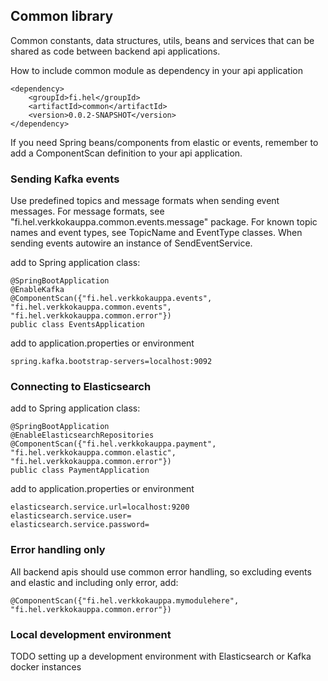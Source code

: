 ## Common library

Common constants, data structures, utils, beans and services that can be shared as code between backend api applications.

How to include common module as dependency in your api application

    <dependency>
        <groupId>fi.hel</groupId>
        <artifactId>common</artifactId>
        <version>0.0.2-SNAPSHOT</version>
    </dependency>

If you need Spring beans/components from elastic or events, remember to add a ComponentScan definition to your api application.

### Sending Kafka events

Use predefined topics and message formats when sending event messages. For message formats, see "fi.hel.verkkokauppa.common.events.message" package. For known topic names and event types, see TopicName and EventType classes. When sending events autowire an instance of SendEventService.

add to Spring application class:

    @SpringBootApplication
    @EnableKafka
    @ComponentScan({"fi.hel.verkkokauppa.events", "fi.hel.verkkokauppa.common.events", "fi.hel.verkkokauppa.common.error"})
    public class EventsApplication

add to application.properties or environment

    spring.kafka.bootstrap-servers=localhost:9092

### Connecting to Elasticsearch

add to Spring application class:

    @SpringBootApplication
    @EnableElasticsearchRepositories
    @ComponentScan({"fi.hel.verkkokauppa.payment", "fi.hel.verkkokauppa.common.elastic", "fi.hel.verkkokauppa.common.error"})
    public class PaymentApplication

add to application.properties or environment

    elasticsearch.service.url=localhost:9200
    elasticsearch.service.user=
    elasticsearch.service.password=

### Error handling only

All backend apis should use common error handling, so excluding events and elastic and including only error, add:

    @ComponentScan({"fi.hel.verkkokauppa.mymodulehere", "fi.hel.verkkokauppa.common.error"})

### Local development environment

TODO setting up a development environment with Elasticsearch or Kafka docker instances
